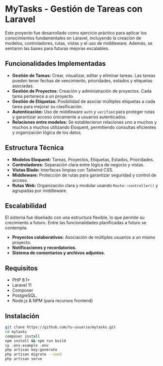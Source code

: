 # MyTasks - Gestión de Tareas con Laravel

Este proyecto fue desarrollado como ejercicio práctico para aplicar los conocimientos fundamentales en Laravel, incluyendo la creación de modelos, controladores, rutas, vistas y el uso de middleware. Además, se sentaron las bases para futuras mejoras escalables.

## Funcionalidades Implementadas

- **Gestión de Tareas:** Crear, visualizar, editar y eliminar tareas. Las tareas pueden tener fechas de vencimiento, prioridades, estados y etiquetas asociadas.
- **Gestión de Proyectos:** Creación y administración de proyectos. Cada tarea pertenece a un proyecto.
- **Gestión de Etiquetas:** Posibilidad de asociar múltiples etiquetas a cada tarea para mejorar su clasificación.
- **Autenticación:** Uso de middleware `auth` y `verified` para proteger rutas y garantizar acceso únicamente a usuarios autenticados.
- **Relaciones entre modelos:** Se establecieron relaciones uno a muchos y muchos a muchos utilizando Eloquent, permitiendo consultas eficientes y organización lógica de los datos.

## Estructura Técnica

- **Modelos Eloquent:** Tareas, Proyectos, Etiquetas, Estados, Prioridades.
- **Controladores:** Separación clara entre lógica de negocio y vistas.
- **Vistas Blade:** Interfaces limpias con Tailwind CSS.
- **Middleware:** Protección de rutas para garantizar seguridad y control de acceso.
- **Rutas Web:** Organización clara y modular usando `Route::controller()` y agrupadas por middleware.

## Escalabilidad

El sistema fue diseñado con una estructura  flexible, lo que permite su crecimiento a futuro. Entre las funcionalidades planificadas a futuro se contempla:

- **Proyectos colaborativos:** Asociación de múltiples usuarios a un mismo proyecto.
- **Notificaciones y recordatorios.**
- **Sistema de comentarios y archivos adjuntos.**

## Requisitos

- PHP 8.1+
- Laravel 11
- Composer
- PostgreSQL.
- Node.js & NPM (para recursos frontend)

## Instalación

```bash
git clone https://github.com/tu-usuario/mytasks.git
cd mytasks
composer install
npm install && npm run build
cp .env.example .env
php artisan key:generate
php artisan migrate --seed
php artisan serve
